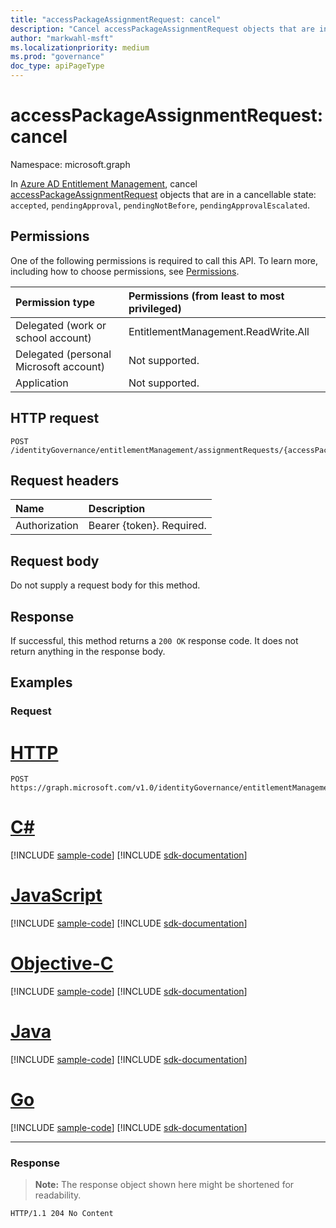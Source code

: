 ```yaml
---
title: "accessPackageAssignmentRequest: cancel"
description: "Cancel accessPackageAssignmentRequest objects that are in a cancellable state."
author: "markwahl-msft"
ms.localizationpriority: medium
ms.prod: "governance"
doc_type: apiPageType
---
```

# accessPackageAssignmentRequest: cancel
Namespace: microsoft.graph


In [Azure AD Entitlement Management](../resources/entitlementmanagement-root.md), cancel [accessPackageAssignmentRequest](../resources/accesspackageassignmentrequest.md) objects that are in a cancellable state: `accepted`, `pendingApproval`, `pendingNotBefore`, `pendingApprovalEscalated`.

## Permissions
One of the following permissions is required to call this API. To learn more, including how to choose permissions, see [Permissions](/graph/permissions-reference).

|Permission type|Permissions (from least to most privileged)|
|:---|:---|
|Delegated (work or school account)|EntitlementManagement.ReadWrite.All |
|Delegated (personal Microsoft account)|Not supported.|
|Application|Not supported.|

## HTTP request

<!-- {
  "blockType": "ignored"
}
-->
``` http
POST /identityGovernance/entitlementManagement/assignmentRequests/{accessPackageAssignmentRequestId}/cancel
```

## Request headers
|Name|Description|
|:---|:---|
|Authorization|Bearer {token}. Required.|

## Request body
Do not supply a request body for this method.

## Response

If successful, this method returns a `200 OK` response code.  It does not return anything in the response body.

## Examples

### Request

# [HTTP](#tab/http)
<!-- {
  "blockType": "request",
  "name": "accesspackageassignmentrequest_cancel"
}
-->
``` http
POST https://graph.microsoft.com/v1.0/identityGovernance/entitlementManagement/assignmentRequests/{accessPackageAssignmentRequestId}/cancel
```
# [C#](#tab/csharp)
[!INCLUDE [sample-code](../includes/snippets/csharp/accesspackageassignmentrequest-cancel-csharp-snippets.md)]
[!INCLUDE [sdk-documentation](../includes/snippets/snippets-sdk-documentation-link.md)]

# [JavaScript](#tab/javascript)
[!INCLUDE [sample-code](../includes/snippets/javascript/accesspackageassignmentrequest-cancel-javascript-snippets.md)]
[!INCLUDE [sdk-documentation](../includes/snippets/snippets-sdk-documentation-link.md)]

# [Objective-C](#tab/objc)
[!INCLUDE [sample-code](../includes/snippets/objc/accesspackageassignmentrequest-cancel-objc-snippets.md)]
[!INCLUDE [sdk-documentation](../includes/snippets/snippets-sdk-documentation-link.md)]

# [Java](#tab/java)
[!INCLUDE [sample-code](../includes/snippets/java/accesspackageassignmentrequest-cancel-java-snippets.md)]
[!INCLUDE [sdk-documentation](../includes/snippets/snippets-sdk-documentation-link.md)]

# [Go](#tab/go)
[!INCLUDE [sample-code](../includes/snippets/go/accesspackageassignmentrequest-cancel-go-snippets.md)]
[!INCLUDE [sdk-documentation](../includes/snippets/snippets-sdk-documentation-link.md)]

---



### Response
>**Note:** The response object shown here might be shortened for readability.
<!-- {
  "blockType": "response",
  "truncated": true
}
-->
``` http
HTTP/1.1 204 No Content
```


